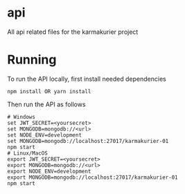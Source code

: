 # api
All api related files for the karmakurier project

# Running

To run the API locally, first install needed dependencies
```
npm install OR yarn install
```

Then run the API as follows
```
# Windows
set JWT_SECRET=<yoursecret>
set MONGODB=mongodb://<url>
set NODE_ENV=development
set MONGODB=mongodb://localhost:27017/karmakurier-01
npm start
# Linux/MacOS
export JWT_SECRET=<yoursecret>
export MONGODB=mongodb://<url>
export NODE_ENV=development
export MONGODB=mongodb://localhost:27017/karmakurier-01
npm start
```


